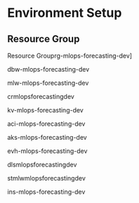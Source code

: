 # Environment Setup



## Resource Group

Resource Grouprg-mlops-forecasting-dev]

dbw-mlops-forecasting-dev

mlw-mlops-forecasting-dev

crmlopsforecastingdev

kv-mlops-forecasting-dev


aci-mlops-forecasting-dev

aks-mlops-forecasting-dev

evh-mlops-forecasting-dev

dlsmlopsforecastingdev

stmlwmlopsforecastingdev

ins-mlops-forecasting-dev